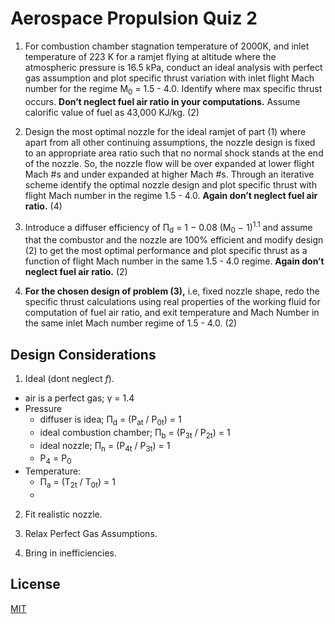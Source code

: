 # Aerospace Propulsion Quiz 2

1) For combustion chamber stagnation temperature of 2000K, and inlet temperature of 223 K for a ramjet flying at altitude where the atmospheric pressure is 16.5 kPa, conduct an ideal analysis with perfect gas assumption and plot specific thrust variation with inlet flight Mach number for the regime M<sub>0</sub> = 1.5 - 4.0.  Identify where max specific thrust occurs.  __**Don’t neglect fuel air ratio in your computations.**__  Assume calorific value of fuel as 43,000 KJ/kg.    \(2\)

2) Design the most optimal nozzle for the ideal ramjet of part \(1\) where apart from all other continuing assumptions, the nozzle design is fixed to an appropriate area ratio such that no normal shock stands at the end of the nozzle.  So, the nozzle flow will be over expanded at lower flight Mach #s and under expanded at higher Mach \#s.  Through an iterative scheme identify the optimal nozzle design and plot specific thrust with flight Mach number in the regime 1.5 \- 4.0.  __**Again don’t neglect fuel air ratio.**__    \(4\)

3) Introduce a diffuser efficiency of &Pi;<sub>d</sub> = 1 − 0.08  (M<sub>0</sub> − 1)<sup>1.1</sup> and assume that the combustor and the nozzle are 100\% efficient and modify design \(2\) to get the most optimal performance and plot specific thrust as a function of flight Mach number in the same 1.5 \- 4.0 regime.  __**Again don’t neglect fuel air ratio.**__    \(2\)

4) __For the chosen design of problem \(3\),__ i.e, fixed nozzle shape, redo the specific thrust calculations using real properties of the working fluid for computation of fuel air ratio, and exit temperature and Mach Number in the same inlet Mach number regime of 1.5 \- 4.0.    \(2\)



## Design Considerations

1) Ideal (dont neglect *f*).
  * air is a perfect gas; &gamma; = 1.4
  * Pressure
    * diffuser is idea; &Pi;<sub>d</sub> = (P<sub>at</sub> / P<sub>0t</sub>) = 1
    * ideal combustion chamber; &Pi;<sub>b</sub> = (P<sub>3t</sub> / P<sub>2t</sub>) = 1
    * ideal nozzle; &Pi;<sub>n</sub> = (P<sub>4t</sub> / P<sub>3t</sub>) = 1
    * P<sub>4</sub> = P<sub>0</sub>
  * Temperature:
    * &Pi;<sub>a</sub> = (T<sub>2t</sub> / T<sub>0t</sub>) = 1
    * 

2) Fit realistic nozzle.

3) Relax Perfect Gas Assumptions.

4) Bring in inefficiencies.

## License

[MIT](https://choosealicense.com/licenses/mit/)